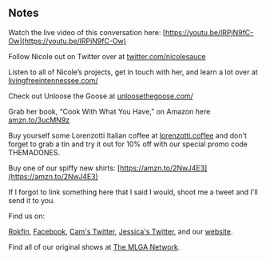 ## Notes

Watch the live video of this conversation here: [https://youtu.be/lRPjN9fC-Ow](https://youtu.be/lRPjN9fC-Ow)

Follow Nicole out on Twitter over at [twitter.com/nicolesauce](https://twitter.com/nicolesauce)

Listen to all of Nicole’s projects, get in touch with her, and learn a lot over at [livingfreeintennessee.com/](https://www.livingfreeintennessee.com/)

Check out Unloose the Goose at [unloosethegoose.com/](https://unloosethegoose.com/)

Grab her book,  “Cook With What You Have,” on Amazon here [amzn.to/3ucMN9z](https://amzn.to/3ucMN9z)

Buy yourself some Lorenzotti Italian coffee at [lorenzotti.coffee](https://www.lorenzotti.coffee/) and don't forget to grab a tin and try it out for 10% off with our special promo code THEMADONES.

Buy one of our spiffy new shirts: [https://amzn.to/2NwJ4E3](https://amzn.to/2NwJ4E3)

If I forgot to link something here that I said I would, shoot me a tweet and I'll send it to you.

Find us on:

[Rokfin](https://rokfin.com/TheMadOnes), [Facebook](https://www.facebook.com/WeAreTheMad/), [Cam's Twitter](https://twitter.com/CamHarless), [Jessica's Twitter](https://twitter.com/soupcanarchist), and our [website](http://wearethemad.com).

Find all of our original shows at [The MLGA Network](https://mlganetwork.com).
